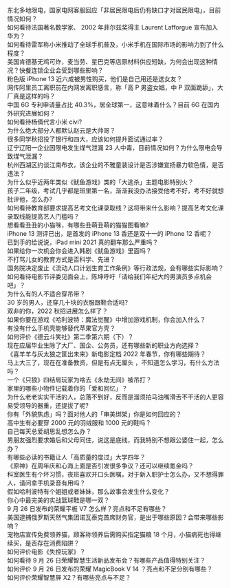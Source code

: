 东北多地限电，国家电网客服回应「非居民限电后仍有缺口才对居民限电」，目前情况如何？  
如何看待法国著名数学家、 2002 年菲尔兹奖得主 Laurent Lafforgue 宣布加入华为？  
如何看待雷军称小米推动了全球手机普及，小米手机在国际市场的影响力到了什么程度？  
美国肯德基无鸡可炸，麦当劳、星巴克等店原材料供应短缺，为何会出现这种情况？快餐连锁企业会受到哪些影响？  
粉色版 iPhone 13 近六成被男性购买，他们是自己用还是送女友？  
网传阿里员工离职前在内网发离职感言，称「高 P 男盗女娼，中 P 双面跪舔」，大厂真是这样的吗？  
中国 6G 专利申请量占比 40.3%，居全球第一，这意味着什么？目前 6G 在国内外研究进展如何？  
如何看待杨倩代言小米 civi?  
为什么绝大部分人都默认赵云是大帅哥？  
很多同学秋招投了银行和四大，应该如何提升面试通过率？  
辽宁辽阳一企业因限电发生煤气泄漏 23 人中毒，目前情况如何？为什么限电会导致煤气泄漏？  
杭州西湖区约谈江南布衣，该企业的不雅童装设计是否涉嫌宣扬暴力软色情，是否违法？  
为什么似乎近两年类似《鱿鱼游戏》类的「大逃杀」主题电影特别火？  
孩子二年级，考试几乎都是班里第一名，渐渐我没办法接受他考不好，考不好就想批评他，怎么办?  
如何看待教育部要求提高艺考文化课录取线？这将带来什么影响？提高艺考文化课录取线能提高艺人门槛吗？  
想看看丑丑的小猫咪，有哪些丑萌丑萌的猫猫图看嘛?  
iPhone 13 测评已出，是首发的 iPhone 13 香还是双十一的 iPhone 12 香呢？  
已到手的给说说，iPad mini 2021 真的翻车那么严重吗？  
如果给你一次机会你会进入韩剧《鱿鱼游戏》里面吗？  
不打骂儿女的教育方式是否科学、先进？  
国务院决定废止《流动人口计划生育工作条例》等行政法规，会有哪些实际影响？  
如何看待电影节评委见面会上，陈坤呼吁「请给我们年纪大的男演员多点机会吧」？  
为什么有的人不适合穿吊带？  
30 岁的男人，还穿几十块的衣服跟鞋合适吗?  
双非的你，2022 秋招进展怎么样了？  
如果你要在游戏《哈利波特：魔法觉醒》中增加游戏机制，你会加入什么？  
有没有什么手机壳能够替代苹果官方壳？  
如何评价《德云斗笑社》第二季第六期（下）？  
现在应届毕业生除了大厂、国企、公务员，还有哪些新的职业方向选择？  
《喜羊羊与灰太狼之筐出未来》新电影定档 2022 年春节，你有哪些期待？  
马上大三了，现在在准备教资，但是有点无厘头 ，不知道怎么学习，有什么方法吗？  
一个《只狼》四结局玩家为啥去《永劫无间》被吊打？  
家里的哪些小物件记载着你的「爱和回忆」？  
为什么老老实实干活的人，总落不到好，反而是溜须拍马油嘴滑舌不干活的人更容易受领导的器重，还提拔了呢?  
你有「外貌焦虑」吗？面对他人的「审美绑架」你是如何回应的？  
高中生有必要穿 2000 元的羽绒服和 1000 元的鞋吗？  
自己每天总爱胡思乱想怎么办？  
男朋友强烈要求婚后和父母同住，说这是底线，而我特别不想跟公婆住一起，怎么办？  
有哪些必读的书籍让人「高质量的度过」大学四年？  
《原神》在周年庆和心海上面是否引发很多争议？还可以继续氪金吗？  
科室医生有个坏习惯，夜班喜欢开口头医嘱，对于新入职护士怎么办，又不想得罪人，请问拿手机录音有用吗？  
假如哈利波特有个姐姐或者妹妹，那么故事会发生什么变化？  
你心中最完美的实战篮球鞋是哪一双？  
9 月 26 日发布的荣耀平板 V7 怎么样？亮点和不足有哪些？  
美国逮捕俄罗斯天然气集团诺瓦泰克首席财务官，是出于哪些原因？会带来哪些影响？  
宠物店宣传免费领养猫，顾客称领养后需购买指定猫粮 18 个月，小猫病死也得继续买，是否存在消费陷阱？  
如何评价电影《失控玩家》？  
如何看待 9 月 26 日荣耀智慧生活新品发布会？有哪些产品值得特别关注？  
如何评价 9 月 26 日发布的荣耀 MagicBook V 14 ？亮点和不足分别有哪些？  
如何评价荣耀智慧屏 X2？有哪些亮点与不足？  
